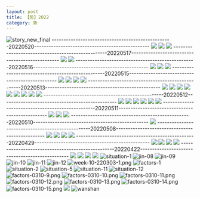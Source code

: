 ```yaml
---
layout: post
title: 【势】2022
category: 势
---
```

![story_new_final](http://s1r3itzmh.hd-bkt.clouddn.com/img/story_new_final_0322.png)
--------------------------------------------------20220520------------------------------------------------
![](http://s1r2k4uc5.hd-bkt.clouddn.com/img/factors-220520-1.jpg)
![](http://s1r2k4uc5.hd-bkt.clouddn.com/img/factors-220520-3.jpg)
![](http://s1r2k4uc5.hd-bkt.clouddn.com/img/factors-220520-5.jpg)
--------------------------------------------------20220517------------------------------------------------
![](http://s1r2k4uc5.hd-bkt.clouddn.com/img/factors-220517-1.jpg)
![](http://s1r2k4uc5.hd-bkt.clouddn.com/img/factors-220517-2.jpg)
--------------------------------------------------20220516------------------------------------------------
![](http://s1r2k4uc5.hd-bkt.clouddn.com/img/factors-220516-1.jpg)
![](http://s1r2k4uc5.hd-bkt.clouddn.com/img/factors-220516-2.jpg)
![](http://s1r2k4uc5.hd-bkt.clouddn.com/img/factors-220516-3.jpg)
--------------------------------------------------20220515------------------------------------------------
![](http://s1r2k4uc5.hd-bkt.clouddn.com/img/factors-220515-new-1.jpg)
![](http://s1r2k4uc5.hd-bkt.clouddn.com/img/factors-220515-new-2.jpg)
![](http://s1r2k4uc5.hd-bkt.clouddn.com/img/factors-220515-new-3.jpg)
![](http://s1r2k4uc5.hd-bkt.clouddn.com/img/factors-220515-new-4.jpg)
--------------------------------------------------20220513------------------------------------------------
![](http://s1r2k4uc5.hd-bkt.clouddn.com/img/situation-220512-1.jpg)
![](http://s1r2k4uc5.hd-bkt.clouddn.com/img/situation-220512-2.jpg)
![](http://s1r2k4uc5.hd-bkt.clouddn.com/img/situation-220512-3.jpg)
![](http://s1r2k4uc5.hd-bkt.clouddn.com/img/situation-220512-4.jpg)
![](http://s1r2k4uc5.hd-bkt.clouddn.com/img/situation-220512-5.jpg)
![](http://s1r2k4uc5.hd-bkt.clouddn.com/img/situation-220512-6.jpg)
![](http://s1r2k4uc5.hd-bkt.clouddn.com/img/situation-220512-7.jpg)
![](http://s1r2k4uc5.hd-bkt.clouddn.com/img/situation-220512-8.jpg)
![](http://s1r2k4uc5.hd-bkt.clouddn.com/img/situation-220512-9.jpg)
--------------------------------------------------20220512------------------------------------------------
![](http://s1r2k4uc5.hd-bkt.clouddn.com/img/factors-220512-1.png)
![](http://s1r2k4uc5.hd-bkt.clouddn.com/img/factors-220512-2.png)
![](http://s1r2k4uc5.hd-bkt.clouddn.com/img/factors-220512-3.png)
![](http://s1r2k4uc5.hd-bkt.clouddn.com/img/factors-220512-4.png)
![](http://s1r2k4uc5.hd-bkt.clouddn.com/img/factors-220512-5.png)
![](http://s1r2k4uc5.hd-bkt.clouddn.com/img/factors-220512-6.png)
--------------------------------------------------20220511------------------------------------------------
![](http://s1r2k4uc5.hd-bkt.clouddn.com/img/factors-220511-1.png)
![](http://s1r2k4uc5.hd-bkt.clouddn.com/img/factors-220511-2.png)
![](http://s1r2k4uc5.hd-bkt.clouddn.com/img/factors-220511-3.png)
--------------------------------------------------20220510------------------------------------------------
![](http://s1r2k4uc5.hd-bkt.clouddn.com/img/factors-220510-1.png)
--------------------------------------------------20220508------------------------------------------------
![](http://s1r2k4uc5.hd-bkt.clouddn.com/img/factors-220508-1.jpg)
![](http://s1r2k4uc5.hd-bkt.clouddn.com/img/factors-220508-2.jpg)
![](http://s1r2k4uc5.hd-bkt.clouddn.com/img/factors-220508-3.jpg)
![](http://s1r2k4uc5.hd-bkt.clouddn.com/img/factors-220508-4.jpg)
--------------------------------------------------20220429------------------------------------------------
![](http://s1r2k4uc5.hd-bkt.clouddn.com/img/factors-220429-1.png)
![](http://s1r2k4uc5.hd-bkt.clouddn.com/img/factors-220429-2.png)
![](http://s1r3itzmh.hd-bkt.clouddn.com/img/situation-0316-2.png)
![](http://s1r3itzmh.hd-bkt.clouddn.com/img/situation-0316-1.png)
--------------------------------------------------20220422------------------------------------------------
![](http://s1r2k4uc5.hd-bkt.clouddn.com/img/factors-220422-1.png)
![](http://s1r2k4uc5.hd-bkt.clouddn.com/img/factors-220422-2.png)
![](http://s1r2k4uc5.hd-bkt.clouddn.com/img/factors-220422-3.png)
![](http://s1r2k4uc5.hd-bkt.clouddn.com/img/factors-220422-4.png)
![situation-1](http://s1r3itzmh.hd-bkt.clouddn.com/img/situation-1.PNG)
![jin-08](http://s1r3itzmh.hd-bkt.clouddn.com/img/jin-8.png)
![jin-09](http://s1r3itzmh.hd-bkt.clouddn.com/img/jin-9.png)
![jin-10](http://s1r3itzmh.hd-bkt.clouddn.com/img/jin-10.png)
![jin-11](http://s1r3itzmh.hd-bkt.clouddn.com/img/jin-11.png)
![jin-12](http://s1r3itzmh.hd-bkt.clouddn.com/img/jin-12.png)
![week-10-220303-1.png](http://s1r3itzmh.hd-bkt.clouddn.com/img/week-10-220303-1.png)
![factors-1](http://s1r3itzmh.hd-bkt.clouddn.com/img/factors-1.png)
![situation-2](http://s1r3itzmh.hd-bkt.clouddn.com/img/situation-2.png)
![situation-5](http://s1r3itzmh.hd-bkt.clouddn.com/img/situation-5.png)
![situation-11](http://s1r3itzmh.hd-bkt.clouddn.com/img/situation-11.png)
![situation-12](http://s1r3itzmh.hd-bkt.clouddn.com/img/situation-12.png)
![factors-0310-9.png](http://s1r3itzmh.hd-bkt.clouddn.com/img/factors-0310-9.png)
![factors-0310-10.png](http://s1r3itzmh.hd-bkt.clouddn.com/img/factors-0310-10.png)
![factors-0310-11.png](http://s1r3itzmh.hd-bkt.clouddn.com/img/factors-0310-11.png)
![factors-0310-12.png](http://s1r3itzmh.hd-bkt.clouddn.com/img/factors-0310-12.png)
![factors-0310-13.png](http://s1r3itzmh.hd-bkt.clouddn.com/img/factors-0310-13.png)
![factors-0310-14.png](http://s1r3itzmh.hd-bkt.clouddn.com/img/factors-0310-14.png)
![factors-0310-15.png](http://s1r3itzmh.hd-bkt.clouddn.com/img/factors-0310-15.png)
![](http://s1r3itzmh.hd-bkt.clouddn.com/img/situation-220418-1.jpg)
![wanshan](http://s1r3itzmh.hd-bkt.clouddn.com/img/wanshan.png)



  



